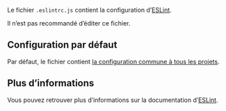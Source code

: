 Le fichier `.eslintrc.js` contient la configuration d’[ESLint](https://eslint.org/).

<doc-alert type="warning">
Il n’est pas recommandé d’éditer ce fichier.
</doc-alert>

## Configuration par défaut

Par défaut, le fichier contient [la configuration commune à tous les projets](https://github.com/assurance-maladie-digital/design-system/blob/dev/packages/eslint-config-vue/index.js).

## Plus d’informations

Vous pouvez retrouver plus d’informations sur la documentation d’[ESLint](https://eslint.org/docs/user-guide/configuring/).
